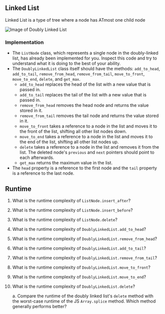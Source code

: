 ## Linked List

Linked List is a type of tree where a node has ATmost one child node

![Image of Doubly Linked List](https://upload.wikimedia.org/wikipedia/commons/thumb/5/5e/Doubly-linked-list.svg/610px-Doubly-linked-list.svg.png)

### Implementation

* The `ListNode` class, which represents a single node in the doubly-linked list, has already been implemented for you. Inspect this code and try to understand what it is doing to the best of your ability.
* The `DoublyLinkedList` class itself should have the methods: `add_to_head`, `add_to_tail`, `remove_from_head`, `remove_from_tail`, `move_to_front`, `move_to_end`, `delete`, and `get_max`.
  * `add_to_head` replaces the head of the list with a new value that is passed in.
  * `add_to_tail` replaces the tail of the list with a new value that is passed in.
  * `remove_from_head` removes the head node and returns the value stored in it.
  * `remove_from_tail` removes the tail node and returns the value stored in it.
  * `move_to_front` takes a reference to a node in the list and moves it to the front of the list, shifting all other list nodes down. 
  * `move_to_end` takes a reference to a node in the list and moves it to the end of the list, shifting all other list nodes up. 
  * `delete` takes a reference to a node in the list and removes it from the list. The deleted node's `previous` and `next` pointers should point to each afterwards.
  * `get_max` returns the maximum value in the list. 
* The `head` property is a reference to the first node and the `tail` property is a reference to the last node.

## Runtime

1. What is the runtime complexity of `ListNode.insert_after`?

2. What is the runtime complexity of `ListNode.insert_before`?

3. What is the runtime complexity of `ListNode.delete`?

4. What is the runtime complexity of `DoublyLinkedList.add_to_head`?

5. What is the runtime complexity of `DoublyLinkedList.remove_from_head`?

6. What is the runtime complexity of `DoublyLinkedList.add_to_tail`?

7. What is the runtime complexity of `DoublyLinkedList.remove_from_tail`?

8. What is the runtime complexity of `DoublyLinkedList.move_to_front`?

9. What is the runtime complexity of `DoublyLinkedList.move_to_end`?

10. What is the runtime complexity of `DoublyLinkedList.delete`?

    a. Compare the runtime of the doubly linked list's `delete` method with the worst-case runtime of the JS `Array.splice` method. Which method generally performs better?
